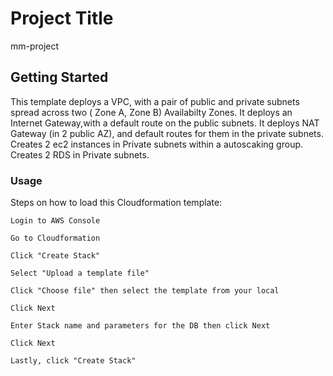 # Project Title

mm-project

## Getting Started

This template deploys a VPC, with a pair of public and private subnets spread across two ( Zone A, Zone B)  Availabilty Zones. It deploys an Internet Gateway,with a default route on the public subnets. It deploys NAT Gateway (in 2 public AZ), and default routes for them in the private subnets. Creates 2 ec2 instances in Private subnets within a autoscaking group. Creates 2 RDS in Private subnets.


### Usage

Steps on how to load this Cloudformation template:

```
Login to AWS Console
```
```
Go to Cloudformation
```
```
Click "Create Stack"
```
```
Select "Upload a template file"
```
```
Click "Choose file" then select the template from your local
```
```
Click Next
```
```
Enter Stack name and parameters for the DB then click Next
```
```
Click Next
```
```
Lastly, click "Create Stack"
```

